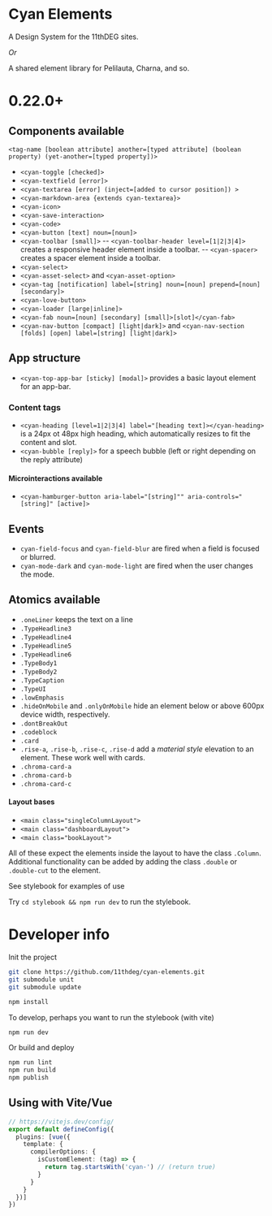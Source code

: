 # Cyan Elements

A Design System for the 11thDEG sites.

_Or_

A shared element library for Pelilauta,  Charna, and so.

# 0.22.0+

## Components available

`<tag-name [boolean attribute] another=[typed attribute] (boolean property) (yet-another=[typed property])>`

- `<cyan-toggle [checked]>`
- `<cyan-textfield [error]>`
- `<cyan-textarea [error] (inject=[added to cursor position]) >`
- `<cyan-markdown-area {extends cyan-textarea}>`
- `<cyan-icon>`
- `<cyan-save-interaction>`
- `<cyan-code>`
- `<cyan-button [text] noun=[noun]>`
- `<cyan-toolbar [small]>`
-- `<cyan-toolbar-header level=[1|2|3|4]>` creates a responsive header element inside a toolbar. 
-- `<cyan-spacer>` creates a spacer element inside a toolbar.
- `<cyan-select>`
- `<cyan-asset-select>` and `<cyan-asset-option>`
- `<cyan-tag [notification] label=[string] noun=[noun] prepend=[noun] [secondary]>`
- `<cyan-love-button>`
- `<cyan-loader [large|inline]>`
- `<cyan-fab noun=[noun] [secondary] [small]>[slot]</cyan-fab>`
- `<cyan-nav-button [compact] [light|dark]>` and `<cyan-nav-section [folds] [open] label=[string] [light|dark]>`

## App structure
- `<cyan-top-app-bar [sticky] [modal]>` provides a basic layout element for an app-bar. 

### Content tags
- `<cyan-heading [level=1|2|3|4] label="[heading text]></cyan-heading>` is a 24px ot 48px high heading, which automatically resizes to fit the content and slot.
- `<cyan-bubble [reply]>` for a speech bubble (left or right depending on the reply attribute)

#### Microinteractions available
- `<cyan-hamburger-button aria-label="[string]"" aria-controls="[string]" [active]>`

## Events
- `cyan-field-focus` and `cyan-field-blur` are fired when a field is focused or blurred.
- `cyan-mode-dark` and `cyan-mode-light` are fired when the user changes the mode.

## Atomics available
- `.oneLiner` keeps the text on a line
- `.TypeHeadline3`
- `.TypeHeadline4`
- `.TypeHeadline5`
- `.TypeHeadline6`
- `.TypeBody1`
- `.TypeBody2`
- `.TypeCaption`
- `.TypeUI`
- `.lowEmphasis`
- `.hideOnMobile` and `.onlyOnMobile` hide an element below or above 600px device width, respectively.
- `.dontBreakOut`
- `.codeblock`
- `.card`
- `.rise-a`, `.rise-b`, `.rise-c`, `.rise-d` add a _material style_ elevation to an element. These work well with cards.
- `.chroma-card-a`
- `.chroma-card-b`
- `.chroma-card-c`

#### Layout bases
- `<main class="singleColumnLayout">`
- `<main class="dashboardLayout">`
- `<main class="bookLayout">`

All of these expect the elements inside the layout to have the class `.Column`. Additional functionality can be added by adding the class `.double` or `.double-cut` to the element.


See stylebook for examples of use

Try `cd stylebook && npm run dev` to run the stylebook.

# Developer info

Init the project
```bash
git clone https://github.com/11thdeg/cyan-elements.git
git submodule unit
git submodule update

npm install
```
To develop, perhaps you want to run the stylebook (with vite)
```bash
npm run dev
```

Or build and deploy
```bash
npm run lint
npm run build
npm publish
```

## Using with Vite/Vue
```typescript
// https://vitejs.dev/config/
export default defineConfig({
  plugins: [vue({
    template: {
      compilerOptions: {
        isCustomElement: (tag) => {
          return tag.startsWith('cyan-') // (return true)
        }
      }
    }
  })]
})
```


